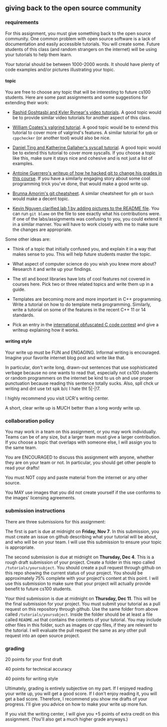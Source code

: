 ## giving back to the open source community

### requirements

For this assignment, you must give something back to the open source community.  One common problem with open source software is a lack of documentation and easily accessible tutorials.  You will create some.  Future students of this class (and random strangers on the internet) will be using your tutorials to help them learn.

Your tutorial should be between 1000-2000 words.
It should have plenty of code examples and/or pictures illustrating your topic.

#### topic

You are free to choose any topic that will be interesting to future cs100 students.
Here are some past assignments and some suggestions for extending their work:

* [Rashid Goshtasbi and Kyler Rynear's video tutorials](https://izbicki.me/blog/videoguide-for-github-vim-bash.html).
A good topic would be to provide similar video tutorials for another aspect of this class.

* [William Coates's valgrind tutorial](../../../tutorials/valgrind).
A good topic would be to extend this tutorial to cover more of valgrind's features.
A similar tutorial for `gdb` or `cppchecker` (or another tool) would also be nice.

* [Daniel Ting and Katherine Gallaher's syscall tutorial](../../../tutorials/syscalls).
A good topic would be to extend this tutorial to cover more syscalls.
If you choose a topic like this, make sure it stays nice and cohesive and is not just a list of examples.

* [Antoine Guerrero's writeup of how he hacked git to change his grades in this course](https://github.com/aguerrero/Faking-Git-Commits).
If you have a similarly engaging story about some cool programming trick you've done, that would make a good write up.

* [Brunna Amorim's git cheatsheet](../../lab/lab1-git/git-cheatsheet.md).
A similar cheatsheet for `gdb` or `bash` would make a decent topic.

* [Kevin Nguyen clarified lab 1 by adding pictures to the README file](../../lab/lab1-git).
You can run `git blame` on the file to see exactly what his contributions were.
If one of the labs/assignments was confusing to you, you could extend it in a similar manner.
You will have to work closely with me to make sure the changes are appropriate.

Some other ideas are:

* Think of a topic that initially confused you, and explain it in a way that makes sense to you.
This will help future students master the topic.

* What aspect of computer science do you wish you knew more about?
Research it and write up your findings.

* The stl and boost libraries have lots of cool features not covered in courses here.
Pick two or three related topics and write them up in a guide.

* Templates are becoming more and more important in C++ programming.
Write a tutorial on how to do template meta programming.
Similarly, write a tutorial on some of the features in the recent C++ 11 or 14 standards.

* Pick an entry in the [international obfuscated C code contest](http://ioccc.org) and give a writeup explaining how it works.

<!--One simple way to format these tutorials is as a "top ten list."  For example, the project might be "the top ten most useful bash commands."  Then provide ten commands from bash and show how they work and why they're useful.-->

#### writing style

Your write up must be FUN and ENGAGING.
Informal writing is encouraged.
Imagine your favorite internet blog post and write like that.

In particular, don't write long, drawn-out sentences that use sophisticated verbage because no one wants to read that, especially not cs100 students or random programmers on the internet be kind to us oh and use proper punctuation because reading this sentence totally sucks.
Also, spll chck ur writing and dnt use txt spk b/c I hate tht 5|-|!7.

I highly recommend you visit UCR's writing center.

A short, clear write up is MUCH better than a long wordy write up.

### collaboration policy

You may work in a team on this assignment, or you may work individually.
Teams can be of any size, but a larger team must give a larger contribution.
If you choose a topic that overlaps with someone else, I will assign you to the same team.

You are ENCOURAGED to discuss this assignment with anyone, whether they are on your team or not.
In particular, you should get other people to read your drafts!

You must NOT copy and paste material from the internet or any other source.

You MAY use images that you did not create yourself if the use conforms to the images' licensing agreements.

### submission instructions

There are three submissions for this assignment:

The first is part is due at midnight on **Friday, Nov 7**.
In this submission, you must create an issue on github describing what your tutorial will be about, and who will be on your team.
I will use this submission to ensure your topic is appropriate.

The second submission is due at midnight on **Thursday, Dec 4**.
This is a rough draft submission of your project.
Create a folder in this repo called `/tutorials/yoursubject`.
You should create a pull request through github on this repo showing the current status of your project.
You should be approximately 75% complete with your project's content at this point.
I will use this submission to make sure that your project will actually provide benefit to future cs100 students.

Your third submission is due at midnight on **Thursday, Dec 11**.
This will be the final submission for your project.
You must submit your tutorial as a pull request on this repository through github.
Use the same folder from above called `/tutorials/yoursubject`.
Inside the folder should be at least a file called `README.md` that contains the contents of your tutorial.
You may include other files in this folder, such as images or cpp files, if they are relevant to the tutorial.
I will evaluate the pull request the same as any other pull request into an open source project.

### grading

20 points for your first draft

40 points for technical accuracy

40 points for writing style

Ultimately, grading is entirely subjective on my part.
If I enjoyed reading your write up, you will get a good score.
If I don't enjoy reading it, you will get a bad score.
Therefore, I recommend you show me drafts of your progress.
I'll give you advice on how to make your write up more fun.

If you visit the writing center, I will give you +5 points of extra credit on this assignment.
(You'll also get a much higher grade anyways.)
